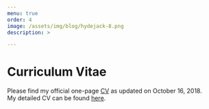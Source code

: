 ```yaml
---
menu: true
order: 4
image: /assets/img/blog/hydejack-8.png
description: >

---
```

# Curriculum Vitae

Please find my official one-page [CV](assets/cv.pdf) as updated on October 16, 2018. 
<br>
My detailed CV can be found [here](assets/cv_long.pdf).





